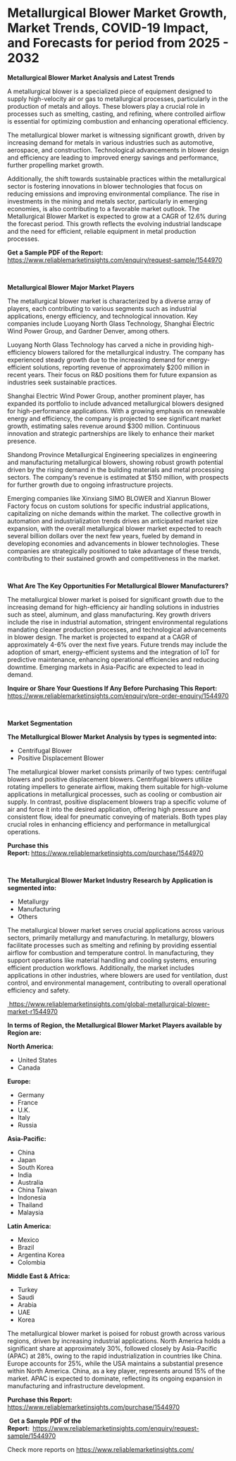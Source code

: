 <p><h1>Metallurgical Blower Market Growth, Market Trends, COVID-19 Impact, and Forecasts for period from 2025 - 2032</h1></p><p><strong>Metallurgical Blower Market Analysis and Latest Trends</strong></p>
<p><p>A metallurgical blower is a specialized piece of equipment designed to supply high-velocity air or gas to metallurgical processes, particularly in the production of metals and alloys. These blowers play a crucial role in processes such as smelting, casting, and refining, where controlled airflow is essential for optimizing combustion and enhancing operational efficiency.</p><p>The metallurgical blower market is witnessing significant growth, driven by increasing demand for metals in various industries such as automotive, aerospace, and construction. Technological advancements in blower design and efficiency are leading to improved energy savings and performance, further propelling market growth. </p><p>Additionally, the shift towards sustainable practices within the metallurgical sector is fostering innovations in blower technologies that focus on reducing emissions and improving environmental compliance. The rise in investments in the mining and metals sector, particularly in emerging economies, is also contributing to a favorable market outlook. The Metallurgical Blower Market is expected to grow at a CAGR of 12.6% during the forecast period. This growth reflects the evolving industrial landscape and the need for efficient, reliable equipment in metal production processes.</p></p>
<p><strong>Get a Sample PDF of the Report:&nbsp;</strong> <a href="https://www.reliablemarketinsights.com/enquiry/request-sample/1544970?utm_campaign=2890&utm_medium=2&utm_source=Github&utm_content=ia&utm_term=27022025&utm_id=metallurgical-blower">https://www.reliablemarketinsights.com/enquiry/request-sample/1544970</a></p>
<p>&nbsp;</p>
<p><strong>Metallurgical Blower Major Market Players</strong></p>
<p><p>The metallurgical blower market is characterized by a diverse array of players, each contributing to various segments such as industrial applications, energy efficiency, and technological innovation. Key companies include Luoyang North Glass Technology, Shanghai Electric Wind Power Group, and Gardner Denver, among others.</p><p>Luoyang North Glass Technology has carved a niche in providing high-efficiency blowers tailored for the metallurgical industry. The company has experienced steady growth due to the increasing demand for energy-efficient solutions, reporting revenue of approximately $200 million in recent years. Their focus on R&D positions them for future expansion as industries seek sustainable practices.</p><p>Shanghai Electric Wind Power Group, another prominent player, has expanded its portfolio to include advanced metallurgical blowers designed for high-performance applications. With a growing emphasis on renewable energy and efficiency, the company is projected to see significant market growth, estimating sales revenue around $300 million. Continuous innovation and strategic partnerships are likely to enhance their market presence.</p><p>Shandong Province Metallurgical Engineering specializes in engineering and manufacturing metallurgical blowers, showing robust growth potential driven by the rising demand in the building materials and metal processing sectors. The company’s revenue is estimated at $150 million, with prospects for further growth due to ongoing infrastructure projects.</p><p>Emerging companies like Xinxiang SIMO BLOWER and Xianrun Blower Factory focus on custom solutions for specific industrial applications, capitalizing on niche demands within the market. The collective growth in automation and industrialization trends drives an anticipated market size expansion, with the overall metallurgical blower market expected to reach several billion dollars over the next few years, fueled by demand in developing economies and advancements in blower technologies. These companies are strategically positioned to take advantage of these trends, contributing to their sustained growth and competitiveness in the market.</p></p>
<p>&nbsp;</p>
<p><strong>What Are The Key Opportunities For Metallurgical Blower Manufacturers?</strong></p>
<p><p>The metallurgical blower market is poised for significant growth due to the increasing demand for high-efficiency air handling solutions in industries such as steel, aluminum, and glass manufacturing. Key growth drivers include the rise in industrial automation, stringent environmental regulations mandating cleaner production processes, and technological advancements in blower design. The market is projected to expand at a CAGR of approximately 4-6% over the next five years. Future trends may include the adoption of smart, energy-efficient systems and the integration of IoT for predictive maintenance, enhancing operational efficiencies and reducing downtime. Emerging markets in Asia-Pacific are expected to lead in demand.</p></p>
<p><strong>Inquire or Share Your Questions If Any Before Purchasing This Report:</strong> <a href="https://www.reliablemarketinsights.com/enquiry/pre-order-enquiry/1544970?utm_campaign=2890&utm_medium=2&utm_source=Github&utm_content=ia&utm_term=27022025&utm_id=metallurgical-blower">https://www.reliablemarketinsights.com/enquiry/pre-order-enquiry/1544970</a></p>
<p>&nbsp;</p>
<p><strong>Market Segmentation</strong></p>
<p><strong>The Metallurgical Blower Market Analysis by types is segmented into:</strong></p>
<p><ul><li>Centrifugal Blower</li><li>Positive Displacement Blower</li></ul></p>
<p><p>The metallurgical blower market consists primarily of two types: centrifugal blowers and positive displacement blowers. Centrifugal blowers utilize rotating impellers to generate airflow, making them suitable for high-volume applications in metallurgical processes, such as cooling or combustion air supply. In contrast, positive displacement blowers trap a specific volume of air and force it into the desired application, offering high pressure and consistent flow, ideal for pneumatic conveying of materials. Both types play crucial roles in enhancing efficiency and performance in metallurgical operations.</p></p>
<p><strong>Purchase this Report:&nbsp;</strong><a href="https://www.reliablemarketinsights.com/purchase/1544970?utm_campaign=2890&utm_medium=2&utm_source=Github&utm_content=ia&utm_term=27022025&utm_id=metallurgical-blower">https://www.reliablemarketinsights.com/purchase/1544970</a></p>
<p>&nbsp;</p>
<p><strong>The Metallurgical Blower Market Industry Research by Application is segmented into:</strong></p>
<p><ul><li>Metallurgy</li><li>Manufacturing</li><li>Others</li></ul></p>
<p><p>The metallurgical blower market serves crucial applications across various sectors, primarily metallurgy and manufacturing. In metallurgy, blowers facilitate processes such as smelting and refining by providing essential airflow for combustion and temperature control. In manufacturing, they support operations like material handling and cooling systems, ensuring efficient production workflows. Additionally, the market includes applications in other industries, where blowers are used for ventilation, dust control, and environmental management, contributing to overall operational efficiency and safety.</p></p>
<p><a href="https://www.reliablemarketinsights.com/global-metallurgical-blower-market-r1544970?utm_campaign=2890&utm_medium=2&utm_source=Github&utm_content=ia&utm_term=27022025&utm_id=metallurgical-blower">&nbsp;https://www.reliablemarketinsights.com/global-metallurgical-blower-market-r1544970</a></p>
<p><strong>In terms of Region, the Metallurgical Blower Market Players available by Region are:</strong></p>
<p>
    <p> <strong> North America: </strong>
        <ul>
            <li>United States</li>
            <li>Canada</li>
        </ul>
        </p> 
    <p> <strong> Europe: </strong>
        <ul>
            <li>Germany</li>
            <li>France</li>
            <li>U.K.</li>
            <li>Italy</li>
            <li>Russia</li>
        </ul>
        </p> 
    <p> <strong> Asia-Pacific: </strong>
        <ul>
            <li>China</li>
            <li>Japan</li>
            <li>South Korea</li>
            <li>India</li>
            <li>Australia</li>
            <li>China Taiwan</li>
            <li>Indonesia</li>
            <li>Thailand</li>
            <li>Malaysia</li>
        </ul>
        </p> 
    <p> <strong> Latin America: </strong>
        <ul>
            <li>Mexico</li>
            <li>Brazil</li>
            <li>Argentina Korea</li>
            <li>Colombia</li>
        </ul>
        </p> 
    <p> <strong> Middle East & Africa: </strong>
        <ul>
            <li>Turkey</li>
            <li>Saudi</li>
            <li>Arabia</li>
            <li>UAE</li>
            <li>Korea</li>
        </ul>
    </p>
    </p>
<p><p>The metallurgical blower market is poised for robust growth across various regions, driven by increasing industrial applications. North America holds a significant share at approximately 30%, followed closely by Asia-Pacific (APAC) at 28%, owing to the rapid industrialization in countries like China. Europe accounts for 25%, while the USA maintains a substantial presence within North America. China, as a key player, represents around 15% of the market. APAC is expected to dominate, reflecting its ongoing expansion in manufacturing and infrastructure development.</p></p>
<p><strong>Purchase this Report: </strong><a href="https://www.reliablemarketinsights.com/purchase/1544970?utm_campaign=2890&utm_medium=2&utm_source=Github&utm_content=ia&utm_term=27022025&utm_id=metallurgical-blower">https://www.reliablemarketinsights.com/purchase/1544970</a></p>
<p>&nbsp;<strong>Get a Sample PDF of the Report:&nbsp;&nbsp;</strong><a href="https://www.reliablemarketinsights.com/enquiry/request-sample/1544970?utm_campaign=2890&utm_medium=2&utm_source=Github&utm_content=ia&utm_term=27022025&utm_id=metallurgical-blower">https://www.reliablemarketinsights.com/enquiry/request-sample/1544970</a></p>
<p><strong></strong></p>
<p>Check more reports on <a href="https://www.reliablemarketinsights.com/?utm_campaign=2890&utm_medium=2&utm_source=Github&utm_content=ia&utm_term=27022025&utm_id=metallurgical-blower">https://www.reliablemarketinsights.com/</a></p>